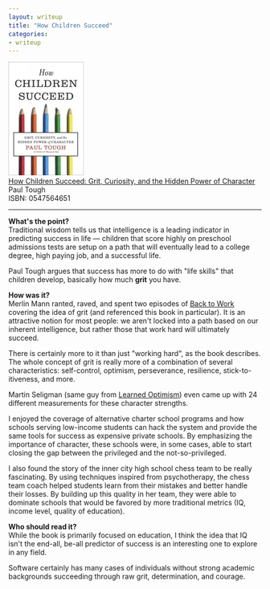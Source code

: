 ```yaml
---
layout: writeup
title: "How Children Succeed"
categories:
- writeup
---
```




![](/static/grit.jpg)  
[How Children Succeed: Grit, Curiosity, and the Hidden Power of Character][link]   
Paul Tough    
ISBN: 0547564651    

---

**What's the point?**  
Traditional wisdom tells us that intelligence is a leading indicator in predicting
success in life &mdash; children that score highly on preschool admissions tests are
setup on a path that will eventually lead to a college degree, high paying job, and a
successful life.

Paul Tough argues that success has more to do with "life skills" that children develop,
basically how much **grit** you have.
 
**How was it?**  
Merlin Mann ranted, raved, and spent two episodes of [Back to Work][b2w] covering the
idea of grit (and referenced this book in particular). It is an attractive notion for
most people: we aren't locked into a path based on our inherent intelligence, but rather
those that work hard will ultimately succeed.

There is certainly more to it than just "working hard", as the book describes. The whole
concept of grit is really more of a combination of several characteristics: 
self-control, optimism, perseverance, resilience, stick-to-itiveness, and more.

Martin Seligman (same guy from [Learned Optimism][lo]) even came up with 24 different
measurements for these character strengths.

I enjoyed the coverage of alternative charter school programs and 
how schools serving low-income students can hack the system and provide the same tools
for success as expensive private schools. By emphasizing the importance of character,
these schools were, in some cases, able to start closing the gap between the privileged
and the not-so-privileged.

I also found the story of the inner city high school chess team to be really fascinating.
By using techniques inspired from psychotherapy, the chess team coach helped students
learn from their mistakes and better handle their losses. By building up this quality
in her team, they were able to dominate schools that would be favored by more traditional
metrics (IQ, income level, quality of education).

[b2w]: http://5by5.tv/b2w/87
[lo]: http://swanson.github.com/writeup/2012/09/20/learned-optimism.html
 
**Who should read it?**  
While the book is primarily focused on education, I think the idea that IQ isn't the 
end-all, be-all predictor of success is an interesting one to explore in any field. 

Software certainly has many cases of individuals without strong academic backgrounds 
succeeding through raw grit, determination, and courage.

[link]: http://www.amazon.com/exec/obidos/ASIN/0547564651/ref=nosim&tag=bookreview0a1-20